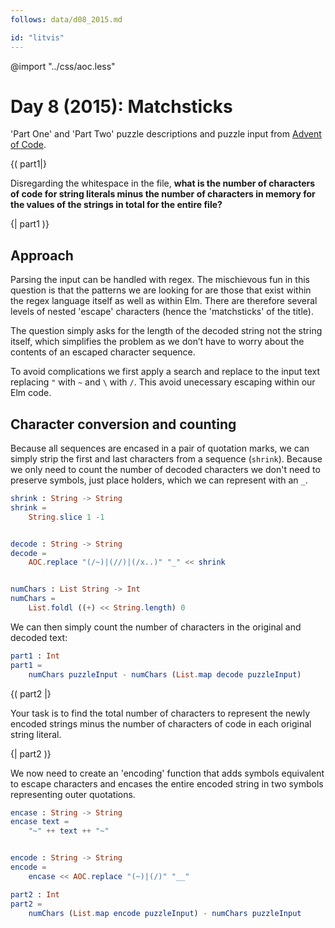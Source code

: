 ```yaml
---
follows: data/d08_2015.md

id: "litvis"
---
```


@import "../css/aoc.less"

# Day 8 (2015): Matchsticks

'Part One' and 'Part Two' puzzle descriptions and puzzle input from [Advent of Code](https://adventofcode.com/2015/day/8).

{( part1|}

Disregarding the whitespace in the file, **what is the number of characters of code for string literals minus the number of characters in memory for the values of the strings in total for the entire file?**

{| part1 )}

## Approach

Parsing the input can be handled with regex. The mischievous fun in this question is that the patterns we are looking for are those that exist within the regex language itself as well as within Elm. There are therefore several levels of nested 'escape' characters (hence the 'matchsticks' of the title).

The question simply asks for the length of the decoded string not the string itself, which simplifies the problem as we don’t have to worry about the contents of an escaped character sequence.

To avoid complications we first apply a search and replace to the input text replacing `"` with `~` and `\` with `/`.
This avoid unecessary escaping within our Elm code.

## Character conversion and counting

Because all sequences are encased in a pair of quotation marks, we can simply strip the first and last characters from a sequence (`shrink`). Because we only need to count the number of decoded characters we don't need to preserve symbols, just place holders, which we can represent with an `_`.

```elm {l}
shrink : String -> String
shrink =
    String.slice 1 -1


decode : String -> String
decode =
    AOC.replace "(/~)|(//)|(/x..)" "_" << shrink


numChars : List String -> Int
numChars =
    List.foldl ((+) << String.length) 0
```

We can then simply count the number of characters in the original and decoded text:

```elm {l r}
part1 : Int
part1 =
    numChars puzzleInput - numChars (List.map decode puzzleInput)
```

{( part2 |}

Your task is to find the total number of characters to represent the newly encoded strings minus the number of characters of code in each original string literal.

{| part2 )}

We now need to create an 'encoding' function that adds symbols equivalent to escape characters and encases the entire encoded string in two symbols representing outer quotations.

```elm {l}
encase : String -> String
encase text =
    "~" ++ text ++ "~"


encode : String -> String
encode =
    encase << AOC.replace "(~)|(/)" "__"
```

```elm {l r}
part2 : Int
part2 =
    numChars (List.map encode puzzleInput) - numChars puzzleInput
```

